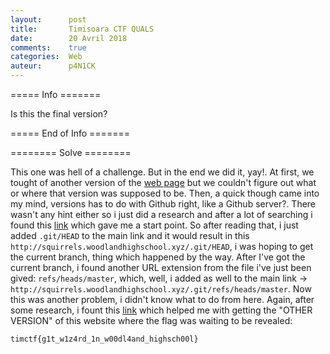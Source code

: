 ```yaml
---
layout:      post
title:       Timisoara CTF QUALS
date:        20 Avril 2018
comments:    true
categories:  Web
auteur:      p4N1CK
---
```


===== Info =======

Is this the final version?

===== End of Info =======

======== Solve ========

This one was hell of a challenge. But in the end we did it, yay!. At first, we tought of another version of the [web page](http://squirrelsold.woodlandhighschool.xyz/)
but we couldn't figure out what or where that version was supposed to be. Then, a quick though came into my mind, versions has to do with Github right, like a Github server?. There wasn't any hint either so i just did a research and after a lot of searching i found this [link](https://stackoverflow.com/questions/2304087/what-is-head-in-git) which gave me a start point. So after reading that, i just added ```.git/HEAD``` to the main link and it would result in this ```http://squirrels.woodlandhighschool.xyz/.git/HEAD```, i was hoping to get the current branch, thing which happened by the way. After I've got the current branch, i found another URL extension from the file i've just been gived: ```refs/heads/master```, which, well, i added as well to the main link -> ```http://squirrels.woodlandhighschool.xyz/.git/refs/heads/master```. Now this was another problem, i didn't know what to do from here.
Again, after some research, i fount this [link](https://git-scm.com/book/en/v2/Git-Basics-Working-with-Remotes) which helped me with getting the "OTHER VERSION" of this website where the flag was waiting to be revealed:

```timctf{g1t_w1z4rd_1n_w00dl4and_highsch00l}```
